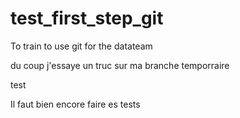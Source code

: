 # test_first_step_git
To train to use git for the datateam


du coup j'essaye un truc sur ma branche temporraire

test


Il faut bien encore faire es tests 
